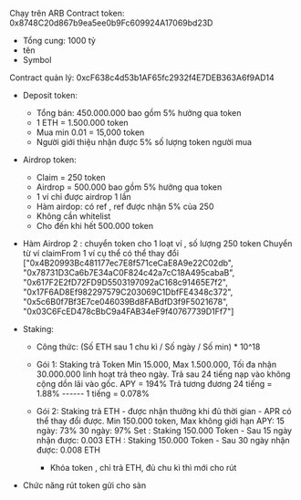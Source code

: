 Chạy trên ARB
Contract token: 0x8748C20d867b9ea5ee0b9Fc609924A17069bd23D
- Tổng cung: 1000 tỷ
- tên
- Symbol

Contract quản lý: 0xcF638c4d53b1AF65fc2932f4E7DEB363A6f9AD14

- Deposit token:
	- Tổng bán: 450.000.000 bao gồm 5% hưởng qua token
	- 1 ETH = 1.500.000 token
	- Mua min 0.01 = 15,000 token
	- Người giới thiệu nhận được 5% số lượng token người mua



- Airdrop token:
	- Claim = 250 token
	- Airdrop = 500.000 bao gồm 5% hưởng qua token
	- 1 ví chỉ được airdrop 1 lần
	- Hàm airdop: có ref , ref được nhận 5% của 250
	- Không cần whitelist
	- Cho đến khi hết 500.000 token

- Hàm Airdrop 2 : chuyển token cho 1 loạt ví , số lượng 250 token
Chuyển từ ví claimFrom 1 ví cụ thể có thể thay đổi
["0x4B20993Bc481177ec7E8f571ceCaE8A9e22C02db", "0x78731D3Ca6b7E34aC0F824c42a7cC18A495cabaB", "0x617F2E2fD72FD9D5503197092aC168c91465E7f2", "0x17F6AD8Ef982297579C203069C1DbfFE4348c372", "0x5c6B0f7Bf3E7ce046039Bd8FABdfD3f9F5021678", "0x03C6FcED478cBbC9a4FAB34eF9f40767739D1Ff7"]


- Staking: 
	- Công thức:
		(Số ETH sau 1 chu kì / Số ngày  /  Số min) * 10^18

	- Gói 1: Staking trả Token
		Min 15.000, Max 1.500.000, Tối đa nhận 30.000.000 linh hoạt trả theo ngày. Trả sau 24 tiếng nạp vào không cộng dồn lãi vào gốc.
		APY = 194%
		Trả tương đương 24 tiếng = 1.88% ------ 1 tiếng = 0.078% 
		
	- Gói 2: Staking trả ETH - được nhận thưởng khi đủ thời gian - APR có thể thay đổi được.
		Min 150.000 token, Max không giới hạn
		APY:	15 ngày: 73% 
				30 ngày: 97%
		Set	: Staking 150.000 Token - Sau 15 ngày nhận được: 0.003 ETH
			: Staking 150.000 Token - Sau 30 ngày nhận được: 0.008 ETH

		- 	Khóa token , chỉ trả ETH, đủ chu kì thì mới cho rút

- Chức năng rút token gửi cho sàn
 